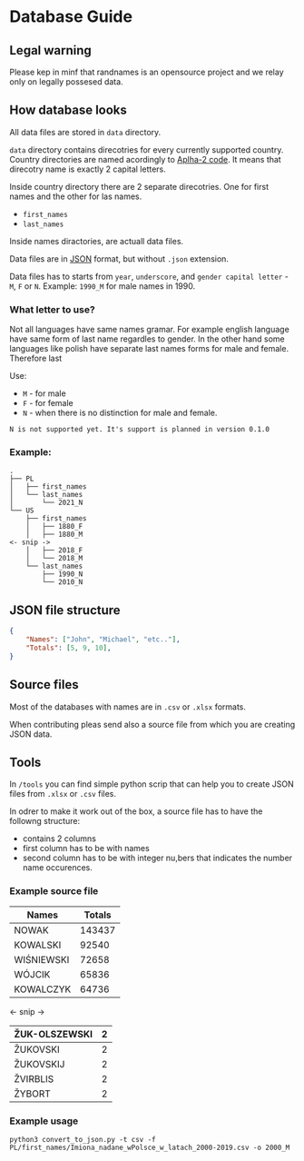 # Database Guide

## Legal warning
Please kep in minf that randnames is an opensource project and we relay only on legally possesed data.

## How database looks
All data files are stored in `data` directory.

`data` directory contains direcotries for every currently supported country. Country directories are named acordingly to [Aplha-2 code](https://en.wikipedia.org/wiki/ISO_3166-1_alpha-2#Officially_assigned_code_elements). It means that direcotry name is exactly 2 capital letters.

Inside country directory there are 2 separate direcotries. One for first names and the other for las names.
* `first_names`
* `last_names`

Inside names diractories, are actuall data files.

Data files are in [JSON](https://en.wikipedia.org/wiki/JSON) format, but without `.json` extension.

Data files has to starts from `year`, `underscore`, and `gender capital letter` - `M`, `F` or `N`. Example: `1990_M` for male names in 1990.

### What letter to use?

Not all languages have same names gramar. For example english language have same form of last name regardles to gender. In the other hand some languages like polish have separate last names forms for male and female. Therefore last

Use:
* `M` - for male
* `F` - for female
* `N` - when there is no distinction for male and female.

```
N is not supported yet. It's support is planned in version 0.1.0
```

### Example:
```
.
├── PL
│   ├── first_names
│   └── last_names
│       └── 2021_N
└── US
    ├── first_names
    │   ├── 1880_F
    │   ├── 1880_M
<- snip ->
    │   ├── 2018_F
    │   └── 2018_M
    └── last_names
        ├── 1990_N
        └── 2010_N

```

## JSON file structure

```JSON
{
    "Names": ["John", "Michael", "etc.."],
    "Totals": [5, 9, 10],
}

```

## Source files
Most of the databases with names are in `.csv` or `.xlsx` formats.

When contributing pleas send also a source file from which you are creating JSON data.

## Tools

In `/tools` you can find simple python scrip that can help you to create JSON files from `.xlsx` or `.csv` files.

In odrer to make it work out of the box, a source file has to have the followng structure:
* contains 2 columns
* first column has to be with names
* second column has to be with integer nu,bers that indicates the number name occurences.

### Example source file

| Names             | Totals |
|-------------------|--------|
| NOWAK             | 143437 |
| KOWALSKI          | 92540  |
| WIŚNIEWSKI        | 72658  |
| WÓJCIK            | 65836  |
| KOWALCZYK         | 64736  |
<- snip ->

| ŽUK-OLSZEWSKI     | 2     |
|-------------------|-------|
| ŽUKOVSKI          | 2     |
| ŽUKOVSKIJ         | 2     |
| ŽVIRBLIS          | 2     |
| ŽYBORT            | 2     |

### Example usage
```
python3 convert_to_json.py -t csv -f PL/first_names/Imiona_nadane_wPolsce_w_latach_2000-2019.csv -o 2000_M
```


